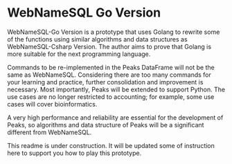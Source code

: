 # WebNameSQL Go Version

WebNameSQL-Go Version is a prototype that uses Golang to rewrite some of the functions using similar algorithms and data structures as WebNameSQL-Csharp Version. The author aims to prove that Golang is more suitable for the next programming language.

Commands to be re-implemented in the Peaks DataFrame will not be the same as WebNameSQL. Considering there are too many commands for your learning and practice, further consolidation and improvement is necessary. Most importantly, Peaks will be extended to support Python. The use cases are no longer restricted to accounting; for example, some use cases will cover bioinformatics.  

A very high performance and reliability are essential for the development of Peaks, so algorithms and data structure of Peaks will be a significant different from WebNameSQL.

This readme is under construction. It will be updated some of instruction here to support you how to play this prototype. 
